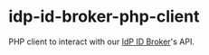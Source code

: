 # idp-id-broker-php-client
PHP client to interact with our [IdP ID Broker](https://github.com/silinternational/idp-id-broker)'s API.
